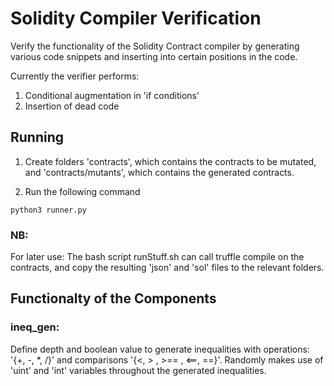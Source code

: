 # Solidity Compiler Verification

Verify the functionality of the Solidity Contract compiler by generating various code snippets and inserting into certain positions in the code.

Currently the verifier performs:
1. Conditional augmentation in 'if conditions'
2. Insertion of dead code

## Running 

1. Create folders 'contracts', which contains the contracts to be mutated, and 'contracts/mutants', which contains the generated contracts.

2. Run the following command

```
python3 runner.py
```

### NB: 
For later use: The bash script runStuff.sh can call truffle compile on the contracts, and copy the resulting 'json' and 'sol' files to the relevant folders. 

## Functionalty of the Components

### ineq_gen:
Define depth and boolean value to generate inequalities with operations: '{+, -, *, /}' and comparisons '{<, > , >== , <==, ==}'. Randomly makes use of 'uint' and 'int' variables throughout the generated inequalities.

